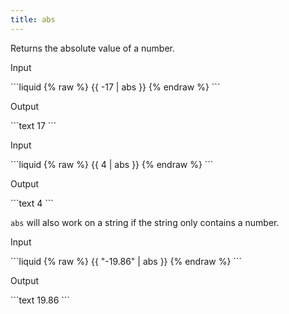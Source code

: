 ```yaml
---
title: abs
---
```


Returns the absolute value of a number.

<p class="code-label">Input</p>
```liquid
{% raw %}
{{ -17 | abs }}
{% endraw %}
```

<p class="code-label">Output</p>
```text
17
```

<p class="code-label">Input</p>
```liquid
{% raw %}
{{ 4 | abs }}
{% endraw %}
```

<p class="code-label">Output</p>
```text
4
```

`abs` will also work on a string if the string only contains a number.

<p class="code-label">Input</p>
```liquid
{% raw %}
{{ "-19.86" | abs }}
{% endraw %}
```

<p class="code-label">Output</p>
```text
19.86
```
